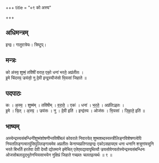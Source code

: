 +++
title = "०९ को अस्य"

+++
## अधिमन्त्रम्
इन्द्रः। गातुरात्रेयः। त्रिष्टुप्।

## मन्त्रः
को अ॑स्य॒ शुष्मं॒ तवि॑षीं वरात॒ एको॒ धना॑ भरते॒ अप्र॑तीतः ।  
इ॒मे चि॑दस्य॒ ज्रय॑सो॒ नु दे॒वी इन्द्र॒स्यौज॑सो भि॒यसा॑ जिहाते ॥

## पदपाठः
कः । अ॒स्य॒ । शुष्म॑म् । तवि॑षीम् । व॒रा॒ते॒ । एकः॑ । धना॑ । भ॒र॒ते॒ । अप्र॑तिऽइतः ।  
इ॒मे । चि॒त् । अ॒स्य॒ । ज्रय॑सः । नु । दे॒वी इति॑ । इन्द्र॑स्य । ओज॑सः । भि॒यसा॑ । जि॒हा॒ते॒ इति॑ ॥

## भाष्यम्
अस्येन्द्रस्यसंबन्धिनींशुष्मंशोषणीन्तविषींबलं कोवराते निवारयेत् शुष्मशब्दस्यस्त्रीलिङ्गविशेषणत्वेपि नियतलिङ्गत्वात्पुंसिपुल्लिङ्गत्वमेव अप्रतीतः केनाप्यप्रतिगतइन्द्रः एकोऽसहायएव धना धनानि शत्रूणांवसूनि भरते बिभर्ति हरतेवा देवी देव्यौ द्योतमाने इमेचित् एतेएवद्यावापृथिव्यौ ज्रयसोवेगवतोस्येन्द्रस्यसंबन्धिनः ओजसोबलादुद्भूतेनभियसाभयेन नुक्षिप्रं जिहाते गच्छतः चलतइत्यर्थः ॥ ९ ॥